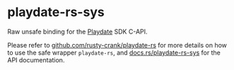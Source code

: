 # playdate-rs-sys

Raw unsafe binding for the [Playdate](https://play.date) SDK C-API.

Please refer to [github.com/rusty-crank/playdate-rs](https://github.com/rusty-crank/playdate-rs) for more details on how to use the safe wrapper `playdate-rs`, and [docs.rs/playdate-rs-sys](https://docs.rs/playdate-rs-sys/latest/playdate_rs_sys/) for the API documentation.
